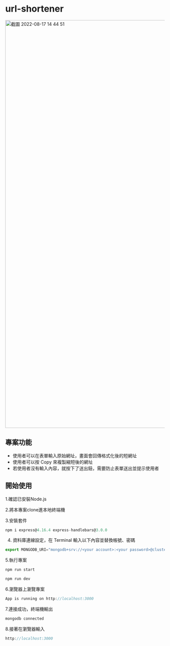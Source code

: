# url-shortener

<img width="1290" alt="截圖 2022-08-17 14 44 51" src="https://user-images.githubusercontent.com/109747216/185140827-ca1bef4e-2c25-4ee8-a6cc-f4f44bb8530e.png">

## 專案功能
* 使用者可以在表單輸入原始網址，畫面會回傳格式化後的短網址
* 使用者可以按 Copy 來複製縮短後的網址
* 若使用者沒有輸入內容，就按下了送出鈕，需要防止表單送出並提示使用者

## 開始使用
1.確認已安裝Node.js  

2.將本專案clone進本地終端機

3.安裝套件
```js
npm i express@4.16.4 express-handlebars@3.0.0 
```

4. 資料庫連線設定，在 Terminal 輸入以下內容並替換帳號、密碼
```js
export MONGODB_URI="mongodb+srv://<your account>:<your password>@cluster0.mwwuoe5.mongodb.net/shorten-url?rretryWrites=true&w=majority"
```

5.執行專案
```js
npm run start
```
```js
npm run dev
```

6.瀏覽器上瀏覽專案
```js
App is running on http://localhost:3000

```

7.連接成功，終端機輸出
```js
mongodb connected

```

8.接著在瀏覽器輸入
```js
http://localhost:3000
```
